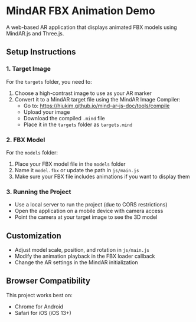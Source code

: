# MindAR FBX Animation Demo

A web-based AR application that displays animated FBX models using MindAR.js and Three.js.

## Setup Instructions

### 1. Target Image

For the `targets` folder, you need to:

1. Choose a high-contrast image to use as your AR marker
2. Convert it to a MindAR target file using the MindAR Image Compiler:
   - Go to: https://hiukim.github.io/mind-ar-js-doc/tools/compile
   - Upload your image
   - Download the compiled `.mind` file
   - Place it in the `targets` folder as `targets.mind`

### 2. FBX Model

For the `models` folder:

1. Place your FBX model file in the `models` folder
2. Name it `model.fbx` or update the path in `js/main.js`
3. Make sure your FBX file includes animations if you want to display them

### 3. Running the Project

- Use a local server to run the project (due to CORS restrictions)
- Open the application on a mobile device with camera access
- Point the camera at your target image to see the 3D model

## Customization

- Adjust model scale, position, and rotation in `js/main.js`
- Modify the animation playback in the FBX loader callback
- Change the AR settings in the MindAR initialization

## Browser Compatibility

This project works best on:
- Chrome for Android
- Safari for iOS (iOS 13+)